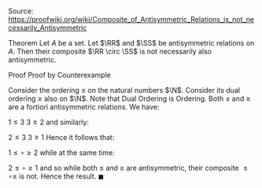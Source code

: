 # 

Source: https://proofwiki.org/wiki/Composite_of_Antisymmetric_Relations_is_not_necessarily_Antisymmetric

Theorem
Let $A$ be a set.
Let $\RR$ and $\SS$ be antisymmetric relations on $A$.
Then their composite $\RR \circ \SS$ is not necessarily also antisymmetric.


Proof
Proof by Counterexample

Consider the ordering $\le$ on the natural numbers $\N$.
Consider its dual ordering $\ge$ also on $\N$.
Note that Dual Ordering is Ordering.
Both $\le$ and $\ge$ are a fortiori antisymmetric relations.
We have:

$1 \le 3$
$3 \ge 2$
and similarly:

$2 \le 3$
$3 \ge 1$
Hence it follows that:

$1 \le \circ \ge 2$
while at the same time:

$2 \le \circ \ge 1$
and so while both $\le$ and $\ge$ are antisymmetric, their composite $\le \circ \ge$ is not.
Hence the result.
$\blacksquare$





